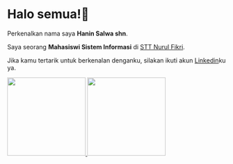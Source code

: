 # Halo semua!👋

Perkenalkan nama saya **Hanin Salwa shn**.<br>

Saya seorang **Mahasiswi Sistem Informasi** di [STT Nurul Fikri](https://nurulfikri.ac.id/).<br>

Jika kamu tertarik untuk berkenalan denganku, silakan ikuti akun [Linkedin](https://www.linkedin.com/in/hanin-salwa-782052253/)ku ya.

<p align="left">
<a href="https://github.com/HaninSalwashn">
  <img height="180em" src="https://github-readme-stats-eight-theta.vercel.app/api?username=penuliscode&show_icons=true&theme=algolia&include_all_commits=true&count_private=true"/>
  <img height="180em" src="https://github-readme-stats-eight-theta.vercel.app/api/top-langs/?username=penuliscode&layout=compact&theme=algolia"/>
</a>
</p>

<!--
**HaninSalwashn/HaninSalwashn** is a ✨ _special_ ✨ repository because its `README.md` (this file) appears on your GitHub profile.

Here are some ideas to get you started:

- 🔭 I’m currently working on ...
- 🌱 I’m currently learning ...
- 👯 I’m looking to collaborate on ...
- 🤔 I’m looking for help with ...
- 💬 Ask me about ...
- 📫 How to reach me: ...
- 😄 Pronouns: ...
- ⚡ Fun fact: ...
-->
